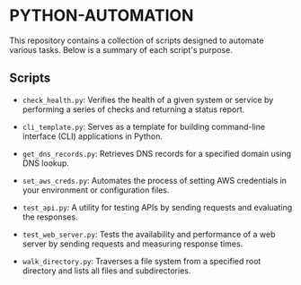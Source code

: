 # PYTHON-AUTOMATION

This repository contains a collection of scripts designed to automate various tasks. Below is a summary of each script's purpose.

## Scripts

- `check_health.py`: Verifies the health of a given system or service by performing a series of checks and returning a status report.

- `cli_template.py`: Serves as a template for building command-line interface (CLI) applications in Python.

- `get_dns_records.py`: Retrieves DNS records for a specified domain using DNS lookup.

- `set_aws_creds.py`: Automates the process of setting AWS credentials in your environment or configuration files.

- `test_api.py`: A utility for testing APIs by sending requests and evaluating the responses.

- `test_web_server.py`: Tests the availability and performance of a web server by sending requests and measuring response times.

- `walk_directory.py`: Traverses a file system from a specified root directory and lists all files and subdirectories.

